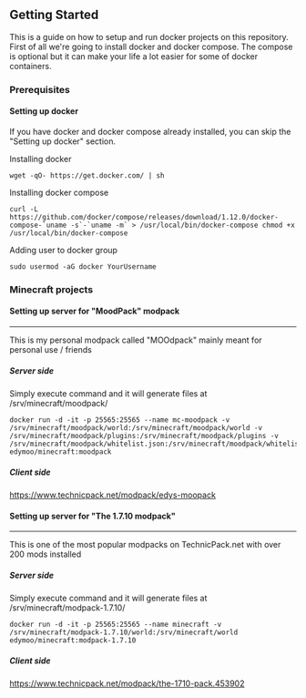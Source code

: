 ## Getting Started
This is a guide on how to setup and run docker projects on this repository. First of all we're going to install docker and docker compose. The compose is optional but it can make your life a lot easier for some of docker containers.


### Prerequisites
#### Setting up docker
If you have docker and docker compose already installed, you can skip the "Setting up docker" section.

Installing docker
```
wget -qO- https://get.docker.com/ | sh
```
Installing docker compose
```
curl -L https://github.com/docker/compose/releases/download/1.12.0/docker-compose-`uname -s`-`uname -m` > /usr/local/bin/docker-compose chmod +x /usr/local/bin/docker-compose
```

Adding user to docker group
```
sudo usermod -aG docker YourUsername
```

### Minecraft projects


#### Setting up server for "MoodPack" modpack
------
This is my personal modpack called "MOOdpack" mainly meant for personal use / friends
##### Server side
Simply execute command and it will generate files at /srv/minecraft/moodpack/
```
docker run -d -it -p 25565:25565 --name mc-moodpack -v /srv/minecraft/moodpack/world:/srv/minecraft/moodpack/world -v /srv/minecraft/moodpack/plugins:/srv/minecraft/moodpack/plugins -v /srv/minecraft/moodpack/whitelist.json:/srv/minecraft/moodpack/whitelist.json edymoo/minecraft:moodpack
```
##### Client side
https://www.technicpack.net/modpack/edys-moopack


#### Setting up server for "The 1.7.10 modpack"
------
This is one of the most popular modpacks on TechnicPack.net with over 200 mods installed
##### Server side
Simply execute command and it will generate files at /srv/minecraft/modpack-1.7.10/
```
docker run -d -it -p 25565:25565 --name minecraft -v /srv/minecraft/modpack-1.7.10/world:/srv/minecraft/world edymoo/minecraft:modpack-1.7.10
```
##### Client side
https://www.technicpack.net/modpack/the-1710-pack.453902